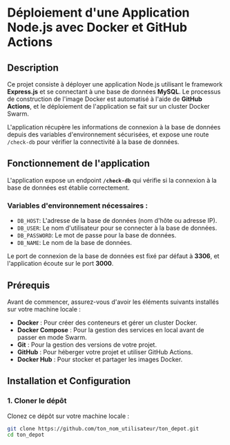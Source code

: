 # Déploiement d'une Application Node.js avec Docker et GitHub Actions

## Description

Ce projet consiste à déployer une application Node.js utilisant le framework **Express.js** et se connectant à une base de données **MySQL**. Le processus de construction de l'image Docker est automatisé à l'aide de **GitHub Actions**, et le déploiement de l'application se fait sur un cluster Docker Swarm.

L'application récupère les informations de connexion à la base de données depuis des variables d'environnement sécurisées, et expose une route `/check-db` pour vérifier la connectivité à la base de données.

## Fonctionnement de l'application

L'application expose un endpoint **`/check-db`** qui vérifie si la connexion à la base de données est établie correctement.

### Variables d'environnement nécessaires :
- `DB_HOST`: L'adresse de la base de données (nom d'hôte ou adresse IP).
- `DB_USER`: Le nom d'utilisateur pour se connecter à la base de données.
- `DB_PASSWORD`: Le mot de passe pour la base de données.
- `DB_NAME`: Le nom de la base de données.

Le port de connexion de la base de données est fixé par défaut à **3306**, et l'application écoute sur le port **3000**.

## Prérequis

Avant de commencer, assurez-vous d'avoir les éléments suivants installés sur votre machine locale :

- **Docker** : Pour créer des conteneurs et gérer un cluster Docker.
- **Docker Compose** : Pour la gestion des services en local avant de passer en mode Swarm.
- **Git** : Pour la gestion des versions de votre projet.
- **GitHub** : Pour héberger votre projet et utiliser GitHub Actions.
- **Docker Hub** : Pour stocker et partager les images Docker.

## Installation et Configuration

### 1. Cloner le dépôt

Clonez ce dépôt sur votre machine locale :

```bash
git clone https://github.com/ton_nom_utilisateur/ton_depot.git
cd ton_depot

